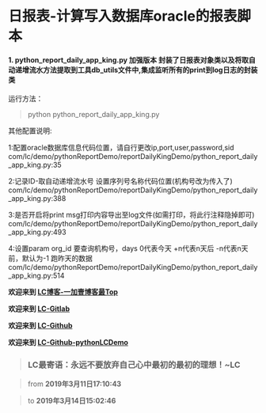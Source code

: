 # 日报表-计算写入数据库oracle的报表脚本
#### 1. python_report_daily_app_king.py 加强版本 封装了日报表对象类以及将取自动递增流水方法提取到工具db_utils文件中,集成监听所有的print到log日志的封装类

运行方法：
> python python_report_daily_app_king.py

其他配置说明:

1:配置oracle数据库信息代码位置，请自行更改ip,port,user,password,sid
com/lc/demo/pythonReportDemo/reportDailyKingDemo/python_report_daily_app_king.py:35

2:记录ID-取自动递增流水号 设置序列号名称代码位置(机构号改为传入了)
com/lc/demo/pythonReportDemo/reportDailyKingDemo/python_report_daily_app_king.py:388

3:是否开启将print msg打印内容导出至log文件(如需打印，将此行注释隐掉即可)
com/lc/demo/pythonReportDemo/reportDailyKingDemo/python_report_daily_app_king.py:493

4:设置param org_id 要查询机构号，days 0代表今天 +n代表n天后 -n代表n天前，默认为-1 跑昨天的数据
com/lc/demo/pythonReportDemo/reportDailyKingDemo/python_report_daily_app_king.py:514

**欢迎来到 [LC博客-一加壹博客最Top](http://www.oneplusone.vip)**

**欢迎来到 [LC-Gitlab](https://gitlab.com/ahviplc)**

**欢迎来到 [LC-Github](https://github.com/ahviplc)**

**欢迎来到 [LC-Github-pythonLCDemo](https://github.com/ahviplc/pythonLCDemo)**

> ### LC最寄语：永远不要放弃自己心中最初的最初的理想！~LC

> from **2019年3月11日17:10:43**

> to **2019年3月14日15:02:46**
